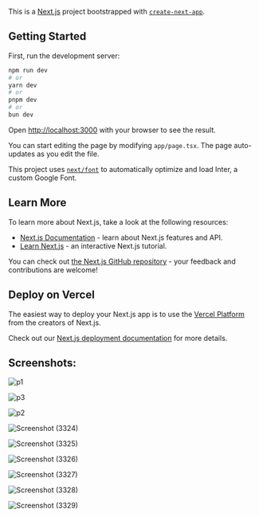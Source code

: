 This is a [Next.js](https://nextjs.org/) project bootstrapped with [`create-next-app`](https://github.com/vercel/next.js/tree/canary/packages/create-next-app).

## Getting Started

First, run the development server:

```bash
npm run dev
# or
yarn dev
# or
pnpm dev
# or
bun dev
```

Open [http://localhost:3000](http://localhost:3000) with your browser to see the result.

You can start editing the page by modifying `app/page.tsx`. The page auto-updates as you edit the file.

This project uses [`next/font`](https://nextjs.org/docs/basic-features/font-optimization) to automatically optimize and load Inter, a custom Google Font.

## Learn More

To learn more about Next.js, take a look at the following resources:

- [Next.js Documentation](https://nextjs.org/docs) - learn about Next.js features and API.
- [Learn Next.js](https://nextjs.org/learn) - an interactive Next.js tutorial.

You can check out [the Next.js GitHub repository](https://github.com/vercel/next.js/) - your feedback and contributions are welcome!

## Deploy on Vercel

The easiest way to deploy your Next.js app is to use the [Vercel Platform](https://vercel.com/new?utm_medium=default-template&filter=next.js&utm_source=create-next-app&utm_campaign=create-next-app-readme) from the creators of Next.js.

Check out our [Next.js deployment documentation](https://nextjs.org/docs/deployment) for more details.

## Screenshots:

![p1](https://github.com/KuilySayantan/Notion_clone/assets/121601136/ccef2949-841a-45f4-9e35-a9e2c2091e64)

![p3](https://github.com/KuilySayantan/Notion_clone/assets/121601136/51ba258f-bc96-45b1-8770-37e00a786d4b)

![p2](https://github.com/KuilySayantan/Notion_clone/assets/121601136/35bc5f27-9830-42a7-ab5d-c605c1365ad0)

![Screenshot (3324)](https://github.com/KuilySayantan/Notion_clone/assets/121601136/1393e414-b12e-45b2-8cb6-7add270cb01f)

![Screenshot (3325)](https://github.com/KuilySayantan/Notion_clone/assets/121601136/86c71a94-5108-45f6-88d1-762b85cfcfb6)

![Screenshot (3326)](https://github.com/KuilySayantan/Notion_clone/assets/121601136/753f689f-eb04-4077-bacc-1422880a8f63)

![Screenshot (3327)](https://github.com/KuilySayantan/Notion_clone/assets/121601136/cfb376ca-bc07-4531-9b72-b68cfb576cbd)

![Screenshot (3328)](https://github.com/KuilySayantan/Notion_clone/assets/121601136/b47afca3-63d5-4829-a282-6b39995d1723)

![Screenshot (3329)](https://github.com/KuilySayantan/Notion_clone/assets/121601136/3c960943-da8c-481e-bcca-04d526393d27)



